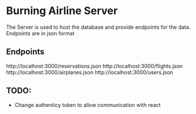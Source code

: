 # Burning Airline Server

The Server is used to host the database and provide endpoints for the data. Endpoints are in json format

## Endpoints

http://localhost:3000/reservations.json
http://localhost:3000/flights.json
http://localhost:3000/airplanes.json
http://localhost:3000/users.json

## TODO:

* Change authenticy token to allow communication with react